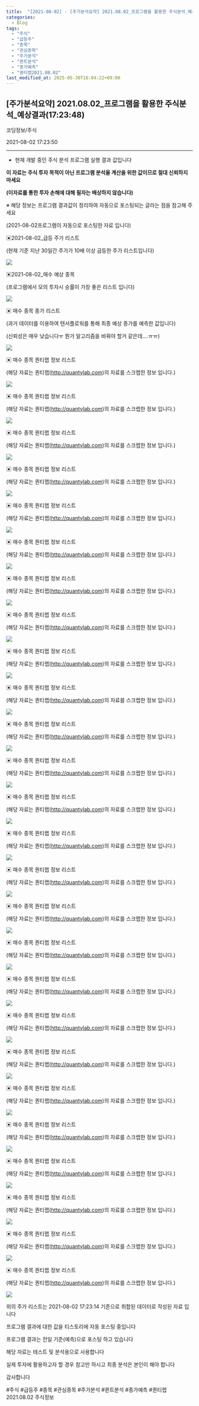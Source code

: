 ```yaml
---
title:  "[2021-08-02] - [주가분석요약] 2021.08.02_프로그램을 활용한 주식분석_예상결과(17:23:48)"
categories:
  - Blog
tags:
  - "주식"
  - "급등주"
  - "종목"
  - "관심종목"
  - "주가분석"
  - "퀸트분석"
  - "종가예측"
  - "퀀티랩2021.08.02"
last_modified_at: 2025-05-30T16:04:22+09:00
---
```


## [주가분석요약] 2021.08.02_프로그램을 활용한 주식분석_예상결과(17:23:48)

코딩정보/주식

2021-08-02 17:23:50

* * *

* 현재 개발 중인 주식 분석 프로그램 실행 결과 값입니다

**이 자료는 주식 투자 목적이 아닌 프로그램 분석율 계산을 위한 값이므로 절대 신뢰하지 마세요**

**(이자료를 통한 투자 손해에 대해 필자는 배상하지 않습니다)**

※ 해당 정보는 프로그램 결과값이 정리하여 자동으로 포스팅되는 글라는 점을 참고해 주세요

(2021-08-02프로그램이 자동으로 포스팅한 자료 입니다)

▣2021-08-02_급등 주가 리스트

(현재 기준 지난 30일간 주가가 10배 이상 급등한 주가 리스트입니다)

![](/assets/images/주가분석요약_2021_08_02_프로그램을_활용한_주식분석_예상결과_17_23_48/img.png)

▣2021-08-02_매수 예상 종목

(프로그램에서 모의 투자시 승률이 가장 좋은 리스트 입니다)

![](/assets/images/주가분석요약_2021_08_02_프로그램을_활용한_주식분석_예상결과_17_23_48/img_1.png)

▣ 매수 종목 종가 리스트

(과거 데이터를 이용하여 텐서플로워를 통해 최종 예상 종가를 예측한 값입니다)

(신뢰성은 매우 낮습니다ㅠ 뭔가 알고리즘을 바꿔야 할거 같은데....ㅠㅠ)

![](/assets/images/주가분석요약_2021_08_02_프로그램을_활용한_주식분석_예상결과_17_23_48/img_2.png)

▣ 매수 종목 퀀티랩 정보 리스트

(해당 자료는 퀀티랩(http://quantylab.com)의 자료를 스크랩한 정보 입니다.)

![](/assets/images/주가분석요약_2021_08_02_프로그램을_활용한_주식분석_예상결과_17_23_48/img_3.png)

▣ 매수 종목 퀀티랩 정보 리스트

(해당 자료는 퀀티랩(http://quantylab.com)의 자료를 스크랩한 정보 입니다.)

![](/assets/images/주가분석요약_2021_08_02_프로그램을_활용한_주식분석_예상결과_17_23_48/img_4.png)

▣ 매수 종목 퀀티랩 정보 리스트

(해당 자료는 퀀티랩(http://quantylab.com)의 자료를 스크랩한 정보 입니다.)

![](/assets/images/주가분석요약_2021_08_02_프로그램을_활용한_주식분석_예상결과_17_23_48/img_5.png)

▣ 매수 종목 퀀티랩 정보 리스트

(해당 자료는 퀀티랩(http://quantylab.com)의 자료를 스크랩한 정보 입니다.)

![](/assets/images/주가분석요약_2021_08_02_프로그램을_활용한_주식분석_예상결과_17_23_48/img_6.png)

▣ 매수 종목 퀀티랩 정보 리스트

(해당 자료는 퀀티랩(http://quantylab.com)의 자료를 스크랩한 정보 입니다.)

![](/assets/images/주가분석요약_2021_08_02_프로그램을_활용한_주식분석_예상결과_17_23_48/img_7.png)

▣ 매수 종목 퀀티랩 정보 리스트

(해당 자료는 퀀티랩(http://quantylab.com)의 자료를 스크랩한 정보 입니다.)

![](/assets/images/주가분석요약_2021_08_02_프로그램을_활용한_주식분석_예상결과_17_23_48/img_8.png)

▣ 매수 종목 퀀티랩 정보 리스트

(해당 자료는 퀀티랩(http://quantylab.com)의 자료를 스크랩한 정보 입니다.)

![](/assets/images/주가분석요약_2021_08_02_프로그램을_활용한_주식분석_예상결과_17_23_48/img_9.png)

▣ 매수 종목 퀀티랩 정보 리스트

(해당 자료는 퀀티랩(http://quantylab.com)의 자료를 스크랩한 정보 입니다.)

![](/assets/images/주가분석요약_2021_08_02_프로그램을_활용한_주식분석_예상결과_17_23_48/img_10.png)

▣ 매수 종목 퀀티랩 정보 리스트

(해당 자료는 퀀티랩(http://quantylab.com)의 자료를 스크랩한 정보 입니다.)

![](/assets/images/주가분석요약_2021_08_02_프로그램을_활용한_주식분석_예상결과_17_23_48/img_11.png)

▣ 매수 종목 퀀티랩 정보 리스트

(해당 자료는 퀀티랩(http://quantylab.com)의 자료를 스크랩한 정보 입니다.)

![](/assets/images/주가분석요약_2021_08_02_프로그램을_활용한_주식분석_예상결과_17_23_48/img_12.png)

▣ 매수 종목 퀀티랩 정보 리스트

(해당 자료는 퀀티랩(http://quantylab.com)의 자료를 스크랩한 정보 입니다.)

![](/assets/images/주가분석요약_2021_08_02_프로그램을_활용한_주식분석_예상결과_17_23_48/img_13.png)

▣ 매수 종목 퀀티랩 정보 리스트

(해당 자료는 퀀티랩(http://quantylab.com)의 자료를 스크랩한 정보 입니다.)

![](/assets/images/주가분석요약_2021_08_02_프로그램을_활용한_주식분석_예상결과_17_23_48/img_14.png)

▣ 매수 종목 퀀티랩 정보 리스트

(해당 자료는 퀀티랩(http://quantylab.com)의 자료를 스크랩한 정보 입니다.)

![](/assets/images/주가분석요약_2021_08_02_프로그램을_활용한_주식분석_예상결과_17_23_48/img_15.png)

▣ 매수 종목 퀀티랩 정보 리스트

(해당 자료는 퀀티랩(http://quantylab.com)의 자료를 스크랩한 정보 입니다.)

![](/assets/images/주가분석요약_2021_08_02_프로그램을_활용한_주식분석_예상결과_17_23_48/img_16.png)

▣ 매수 종목 퀀티랩 정보 리스트

(해당 자료는 퀀티랩(http://quantylab.com)의 자료를 스크랩한 정보 입니다.)

![](/assets/images/주가분석요약_2021_08_02_프로그램을_활용한_주식분석_예상결과_17_23_48/img_17.png)

▣ 매수 종목 퀀티랩 정보 리스트

(해당 자료는 퀀티랩(http://quantylab.com)의 자료를 스크랩한 정보 입니다.)

![](/assets/images/주가분석요약_2021_08_02_프로그램을_활용한_주식분석_예상결과_17_23_48/img_18.png)

▣ 매수 종목 퀀티랩 정보 리스트

(해당 자료는 퀀티랩(http://quantylab.com)의 자료를 스크랩한 정보 입니다.)

![](/assets/images/주가분석요약_2021_08_02_프로그램을_활용한_주식분석_예상결과_17_23_48/img_19.png)

▣ 매수 종목 퀀티랩 정보 리스트

(해당 자료는 퀀티랩(http://quantylab.com)의 자료를 스크랩한 정보 입니다.)

![](/assets/images/주가분석요약_2021_08_02_프로그램을_활용한_주식분석_예상결과_17_23_48/img_20.png)

▣ 매수 종목 퀀티랩 정보 리스트

(해당 자료는 퀀티랩(http://quantylab.com)의 자료를 스크랩한 정보 입니다.)

![](/assets/images/주가분석요약_2021_08_02_프로그램을_활용한_주식분석_예상결과_17_23_48/img_21.png)

▣ 매수 종목 퀀티랩 정보 리스트

(해당 자료는 퀀티랩(http://quantylab.com)의 자료를 스크랩한 정보 입니다.)

![](/assets/images/주가분석요약_2021_08_02_프로그램을_활용한_주식분석_예상결과_17_23_48/img_22.png)

▣ 매수 종목 퀀티랩 정보 리스트

(해당 자료는 퀀티랩(http://quantylab.com)의 자료를 스크랩한 정보 입니다.)

![](/assets/images/주가분석요약_2021_08_02_프로그램을_활용한_주식분석_예상결과_17_23_48/img_23.png)

▣ 매수 종목 퀀티랩 정보 리스트

(해당 자료는 퀀티랩(http://quantylab.com)의 자료를 스크랩한 정보 입니다.)

![](/assets/images/주가분석요약_2021_08_02_프로그램을_활용한_주식분석_예상결과_17_23_48/img_24.png)

▣ 매수 종목 퀀티랩 정보 리스트

(해당 자료는 퀀티랩(http://quantylab.com)의 자료를 스크랩한 정보 입니다.)

![](/assets/images/주가분석요약_2021_08_02_프로그램을_활용한_주식분석_예상결과_17_23_48/img_25.png)

▣ 매수 종목 퀀티랩 정보 리스트

(해당 자료는 퀀티랩(http://quantylab.com)의 자료를 스크랩한 정보 입니다.)

![](/assets/images/주가분석요약_2021_08_02_프로그램을_활용한_주식분석_예상결과_17_23_48/img_26.png)

▣ 매수 종목 퀀티랩 정보 리스트

(해당 자료는 퀀티랩(http://quantylab.com)의 자료를 스크랩한 정보 입니다.)

![](/assets/images/주가분석요약_2021_08_02_프로그램을_활용한_주식분석_예상결과_17_23_48/img_27.png)

▣ 매수 종목 퀀티랩 정보 리스트

(해당 자료는 퀀티랩(http://quantylab.com)의 자료를 스크랩한 정보 입니다.)

![](/assets/images/주가분석요약_2021_08_02_프로그램을_활용한_주식분석_예상결과_17_23_48/img_28.png)

위의 주가 리스트는 2021-08-02 17:23:14 기준으로 취합된 데이터로 작성된 자료 입니다

프로그램 결과에 대한 값을 티스토리에 자동 포스팅 중입니다

프로그램 결과는 전일 기준(예측)으로 포스팅 하고 있습니다

해당 자료는 테스트 및 분석용으로 사용합니다

실제 투자에 활용하고자 할 경우 참고만 하시고 최종 분석은 본인이 해야 합니다

감사합니다

  

#주식 #급등주 #종목 #관심종목 #주가분석 #퀸트분석 #종가예측 #퀀티랩2021.08.02 주식정보


